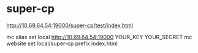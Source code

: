 # super-cp

http://10.69.64.54:19000/super-cp/test/index.html


mc alias set local http://10.69.64.54:19000 YOUR_KEY YOUR_SECRET
mc website set local/super-cp prefix index.html